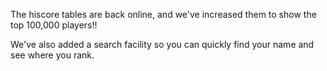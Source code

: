 The hiscore tables are back online, and we've increased them to show the top 100,000 players!!

We've also added a search facility so you can quickly find your name and see where you rank.
